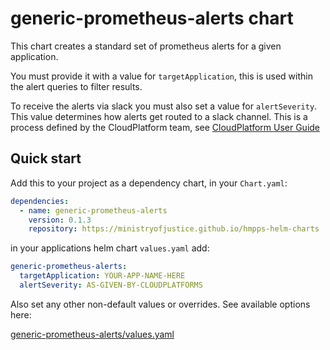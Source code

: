 # generic-prometheus-alerts chart

This chart creates a standard set of prometheus alerts for a given application.

You must provide it with a value for `targetApplication`, this is used within the alert queries to filter results.

To receive the alerts via slack you must also set a value for `alertSeverity`.  This value determines how alerts get routed to a slack channel. This is a process defined by the CloudPlatform team, see [CloudPlatform User Guide](<https://user-guide.cloud-platform.service.justice.gov.uk/documentation/monitoring-an-app/how-to-create-alarms.html#creating-your-own-custom-alerts>)

## Quick start

Add this to your project as a dependency chart, in your `Chart.yaml`:

```yaml
dependencies:
  - name: generic-prometheus-alerts
    version: 0.1.3
    repository: https://ministryofjustice.github.io/hmpps-helm-charts
```

in your applications helm chart `values.yaml` add:

```yaml
generic-prometheus-alerts:
  targetApplication: YOUR-APP-NAME-HERE
  alertSeverity: AS-GIVEN-BY-CLOUDPLATFORMS
```

Also set any other non-default values or overrides. See available options here:

[generic-prometheus-alerts/values.yaml](./values.yaml)
